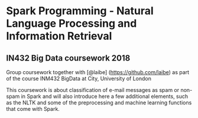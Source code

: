 # Spark Programming - Natural Language Processing and Information Retrieval
## IN432 Big Data coursework 2018

Group coursework together with [@laibe] (https://github.com/laibe) as part of the course INM432 BigData at City, University of London

This coursework is about classification of e-mail messages as spam or non-spam in Spark and will also introduce here a few additional elements, such as the NLTK and some of the preprocessing and machine learning functions that come with Spark.

